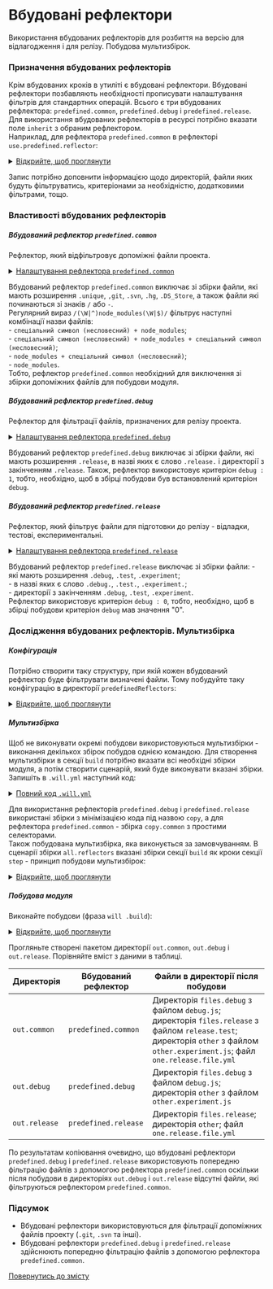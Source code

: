 # Вбудовані рефлектори  

Використання вбудованих рефлекторів для розбиття на версію для відлагодження і для релізу. Побудова мультизбірок.

### <a name="predefined-reflectors-term"></a> Призначення вбудованих рефлекторів
Крім вбудованих кроків в утиліті є вбудовані рефлектори. Вбудовані рефлектори позбавляють необхідності прописувати налаштування фільтрів для стандартних операцій. Всього є три вбудованих рефлектора: `predefined.common`, `predefined.debug` i `predefined.release`.  
Для використання вбудованих рефлекторів в ресурсі потрібно вказати поле `inherit` з обраним рефлектором.  
Наприклад, для рефлектора `predefined.common` в рефлекторі `use.predefined.reflector`:  

<details>
  <summary><u>Відкрийте, щоб проглянути</u></summary>

```yaml
reflector :

    use.predefined.reflector :
        inherit : predefined.common

```

</details>

Запис потрібно доповнити інформацією щодо директорій, файли яких будуть фільтруватись, критеріонами за необхідністю, додатковими фільтрами, тощо.  

### Властивості вбудованих рефлекторів
##### <a name="predefined-common"></a> Вбудований рефлектор `predefined.common`  
Рефлектор, який відфільтровує допоміжні файли проекта.   

<details>
  <summary><u>Налаштування рефлектора <code>predefined.common</code></u></summary>

```yaml
    src :
      maskAll :
        excludeAny :
          - !!js/regex '/(\W|^)node_modules(\W|$)/'
          - !!js/regex '/\.unique$/'
          - !!js/regex '/\.git$/'
          - !!js/regex '/\.svn$/'
          - !!js/regex '/\.hg$/'
          - !!js/regex '/\.DS_Store$/'
          - !!js/regex '/(^|\/)-/'

```

</details>


Вбудований рефлектор `predefined.common` виключає зі збірки файли, які мають розширення `.unique`, `,git`, `.svn`, `.hg`, `.DS_Store`, а також файли які починаються зі знаків `/` або `-`.  
Регулярний вираз `/(\W|^)node_modules(\W|$)/` фільтрує наступні комбінації назви файлів:   
\- `спеціальний символ (несловесний) + node_modules`;  
\- `спеціальний символ (несловесний) + node_modules + спеціальний символ (несловесний)`;  
\- `node_modules + спеціальний символ (несловесний)`;  
\- `node_modules`.  
Тобто, рефлектор `predefined.common` необхідний для виключення зі збірки допоміжних файлів для побудови модуля.  

##### <a name="predefined-debug"></a> Вбудований рефлектор `predefined.debug`
Рефлектор для фільтрації файлів, призначених для релізу проекта.   

<details>
  <summary><u>Налаштування рефлектора <code>predefined.debug</code></u></summary>

```yaml
     src :
       maskAll :
         excludeAny :
           - !!js/regex '/\.release($|\.|\/)/i'
     criterion :
       debug : 1

```

</details>


Вбудований рефлектор `predefined.debug` виключає зі збірки файли, які мають розширення `.release`, в назві яких є слово `.release.` і директорії з закінченням `.release`. Також, рефлектор використовує критеріон `debug : 1`, тобто, необхідно, щоб в збірці побудови був встановлений критеріон `debug`.  

##### <a name="predefined-release"></a> Вбудований рефлектор `predefined.release`  
Рефлектор, який фільтрує файли для підготовки до релізу - відладки, тестові, експериментальні.   

<details>
  <summary><u>Налаштування рефлектора <code>predefined.release</code></u></summary>

```yaml
     src :
       maskAll :
         excludeAny :
           - !!js/regex '/\.debug($|\.|\/)/i'
           - !!js/regex '/\.test($|\.|\/)/i'
           - !!js/regex '/\.experiment($|\.|\/)/i'
     criterion :
       debug : 0

```

</details>


Вбудований рефлектор `predefined.release` виключає зі збірки файли:
\- які мають розширення `.debug`, `.test`, `.experiment`;  
\- в назві яких є слово `.debug.`, `.test.`, `.experiment.`;  
\- директорії з закінченням `.debug`, `.test`, `.experiment`.   
Рефлектор використовує критеріон `debug : 0`, тобто, необхідно, щоб в збірці побудови критеріон `debug` мав значення "0".  

### <a name="experiment-and-multiassembly"></a> Дослідження вбудованих рефлекторів. Мультизбірка
##### <a name="configuration"></a> Конфігурація
Потрібно створити таку структуру, при якій кожен вбудований рефлектор буде фільтрувати визначені файли. Тому побудуйте таку конфігурацію в директорії `predefinedReflectors`:  

<details>
  <summary><u>Відкрийте, щоб проглянути</u></summary>

```
predefinedReflectors
        ├── proto
        │     ├── files.debug
        │     │     ├── debug.DS_Store
        │     │     └── debug.js
        │     ├── files.release
        │     │     └── release.test
        │     ├── node_modules              #  directory    
        │     ├── other
        │     │     └── other.experiment
        │     ├── -files.yml
        │     └── one.release.file.yml
        │
        └── .will.yml       

```

</details>

##### <a name="multiassembly"></a> Мультизбірка  
Щоб не виконувати окремі побудови використовуються мультизбірки - виконання декількох збірок побудов однією командою. Для створення мультизбірки в секції `build` потрібно вказати всі необхідні збірки модуля, а потім створити сценарій, який буде виконувати вказані збірки.   
Запишіть в `.will.yml` наступний код:  

<details>
  <summary><u>Повний код <code>.will.yml</code></u></summary>

```yaml
about :
  name : predefinedReflectors
  description : "To use predefined reflectors"
  version : 0.0.1

path :

  out.debug :
    path : out.debug
    criterion :
      debug : 1

  out.release :
    path : out.release
    criterion :
      debug : 0

reflector :

  reflect.project:
    inherit: predefined.*
    src:
      filePath:
        proto : 1
    dst:
      filePath: path::out.*=1
    criterion :
      debug : [ 0,1 ]

  reflect.copy.common:
    inherit: predefined.common
    src:
      filePath:
        proto : 1
    dst:
      filePath: out.common

step :

  reflect.project :
    inherit : predefined.reflect
    reflector : reflect.project*=1
    criterion :
      debug : [ 0,1 ]

  reflect.copy.common :
    inherit : predefined.reflect
    reflector : reflect.copy.common

build :

  copy :
    criterion :
      debug : [ 0,1 ]
    steps :
      - reflect.project*=1

  copy.common :
    steps :
      - reflect.copy.common

  all.reflectors :
    criterion :
      default : 1
    steps :
      - build::copy.
      - build::copy.debug
      - build::copy.common

```

</details>


Для використання рефлекторів `predefined.debug` i `predefined.release` використані збірки з мінімізацією кода під назвою `copy`, а для рефлектора `predefined.common` - збірка `copy.common` з простими селекторами.    
Також побудована мультизбірка, яка виконується за замовчуванням. В сценарії збірки `all.reflectors` вказані збірки секції `build` як кроки секції `step` - принцип побудови мультизбірок:  

<details>
  <summary><u>Відкрийте, щоб проглянути</u></summary>

```yaml
  all.reflectors :
    criterion :
      default : 1
    steps :
      - build::copy.
      - build::copy.debug
      - build::copy.common

```

</details>

##### <a name="building"></a> Побудова модуля
Виконайте побудови (фраза `will .build`):

<details>
  <summary><u>Відкрийте, щоб проглянути</u></summary>

```
[user@user ~]$ will .build
...
  Building all
   + reflect.project. reflected 4 files /path_to_file/ : out.release <- proto in 0.343s
   + reflect.project.debug reflected 5 files /path_to_file/ : out.debug <- proto in 0.305s
   + reflect.copy.common reflected 8 files /path_to_file/ : out.common <- proto in 0.273s
  Built all in 1.078s

```

<p>Структура модуля після побудови</p>

```
predefinedReflectors
        ├── out.common
        │     ├── ... (look at the table)
        ├── out.debug
        │     ├── ... (look at the table)
        ├── out.release
        │     ├── ... (look at the table)
        ├── proto
        │     ├── ... (start configuration)
        │
        └── .will.yml       

```

</details>


Прогляньте створені пакетом директорії `out.common`, `out.debug` i `out.release`. Порівняйте вміст з даними в таблиці.

| Директорія    | Вбудований рефлектор | Файли в директорії після побудови |
|---------------|----------------------|-----------------------------------|
| `out.common`  | `predefined.common`  | Директорія `files.debug` з файлом `debug.js`; директорія `files.release` з файлом `release.test`; директорія `other` з файлом `other.experiment.js`; файл `one.release.file.yml` |
| `out.debug`   | `predefined.debug`   | Директорія `files.debug` з файлом `debug.js`; директорія `other` з файлом `other.experiment.js`        |
| `out.release` | `predefined.release` | Директорія `files.release`; директорія `other`; файл `one.release.file.yml` |

По результатам копіювання очевидно, що вбудовані рефлектори `predefined.debug` i `predefined.release` використовують попередню фільтрацію файлів з допомогою рефлектора `predefined.common` оскільки після побудови в директоріях  `out.debug` і `out.release` відсутні файли, які фільтруються рефлектором `predefined.common`.

### Підсумок  
- Вбудовані рефлектори використовуються для фільтрації допоміжних файлів проекту (`.git`, `.svn` та інші).  
- Вбудовані рефлектори `predefined.debug` i `predefined.release` здійснюють попередню фільтрацію файлів з допомогою рефлектора `predefined.common`.

[Повернутись до змісту](../README.md#tutorials)

